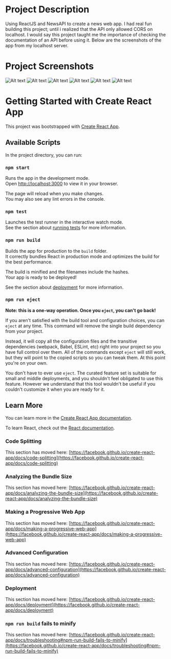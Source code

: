 # Project Description

Using ReactJS and NewsAPI to create a news web app. I had real fun building this project; until i realized that the API only allowed CORS on localhost. I would say this project taught me the importance of checking the documentation of an API before using it. Below are the screenshots of the app from my localhost server.

# Project Screenshots

![Alt text](https://user-images.githubusercontent.com/92755248/204096131-0bae6523-9114-4470-8c3f-76235366f7c9.png "Optional title")
![Alt text](https://user-images.githubusercontent.com/92755248/204096174-c822df9e-2e29-4e3c-b963-f2396052e717.png "Optional title")
![Alt text](https://user-images.githubusercontent.com/92755248/204096186-f77279d8-f69e-4085-8e6f-8c065fd8737c.png "Optional title")
![Alt text](https://user-images.githubusercontent.com/92755248/204096208-a7a79983-a261-4c56-adc0-7a85c102ef43.png "Optional title")
![Alt text](https://user-images.githubusercontent.com/92755248/204096258-78fa8063-0967-4207-aba7-c8ebcf82c9c0.png "Optional title")
![Alt text](https://user-images.githubusercontent.com/92755248/204096330-179e6ccc-77e1-4b35-91b6-c65390a4d792.png "Optional title")

# Getting Started with Create React App

This project was bootstrapped with [Create React App](https://github.com/facebook/create-react-app).

## Available Scripts

In the project directory, you can run:

### `npm start`

Runs the app in the development mode.\
Open [http://localhost:3000](http://localhost:3000) to view it in your browser.

The page will reload when you make changes.\
You may also see any lint errors in the console.

### `npm test`

Launches the test runner in the interactive watch mode.\
See the section about [running tests](https://facebook.github.io/create-react-app/docs/running-tests) for more information.

### `npm run build`

Builds the app for production to the `build` folder.\
It correctly bundles React in production mode and optimizes the build for the best performance.

The build is minified and the filenames include the hashes.\
Your app is ready to be deployed!

See the section about [deployment](https://facebook.github.io/create-react-app/docs/deployment) for more information.

### `npm run eject`

**Note: this is a one-way operation. Once you `eject`, you can't go back!**

If you aren't satisfied with the build tool and configuration choices, you can `eject` at any time. This command will remove the single build dependency from your project.

Instead, it will copy all the configuration files and the transitive dependencies (webpack, Babel, ESLint, etc) right into your project so you have full control over them. All of the commands except `eject` will still work, but they will point to the copied scripts so you can tweak them. At this point you're on your own.

You don't have to ever use `eject`. The curated feature set is suitable for small and middle deployments, and you shouldn't feel obligated to use this feature. However we understand that this tool wouldn't be useful if you couldn't customize it when you are ready for it.

## Learn More

You can learn more in the [Create React App documentation](https://facebook.github.io/create-react-app/docs/getting-started).

To learn React, check out the [React documentation](https://reactjs.org/).

### Code Splitting

This section has moved here: [https://facebook.github.io/create-react-app/docs/code-splitting](https://facebook.github.io/create-react-app/docs/code-splitting)

### Analyzing the Bundle Size

This section has moved here: [https://facebook.github.io/create-react-app/docs/analyzing-the-bundle-size](https://facebook.github.io/create-react-app/docs/analyzing-the-bundle-size)

### Making a Progressive Web App

This section has moved here: [https://facebook.github.io/create-react-app/docs/making-a-progressive-web-app](https://facebook.github.io/create-react-app/docs/making-a-progressive-web-app)

### Advanced Configuration

This section has moved here: [https://facebook.github.io/create-react-app/docs/advanced-configuration](https://facebook.github.io/create-react-app/docs/advanced-configuration)

### Deployment

This section has moved here: [https://facebook.github.io/create-react-app/docs/deployment](https://facebook.github.io/create-react-app/docs/deployment)

### `npm run build` fails to minify

This section has moved here: [https://facebook.github.io/create-react-app/docs/troubleshooting#npm-run-build-fails-to-minify](https://facebook.github.io/create-react-app/docs/troubleshooting#npm-run-build-fails-to-minify)
